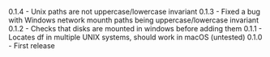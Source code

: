 0.1.4 - Unix paths are not uppercase/lowercase invariant
0.1.3 - Fixed a bug with Windows network mounth paths being uppercase/lowercase invariant
0.1.2 - Checks that disks are mounted in windows before adding them
0.1.1 - Locates df in multiple UNIX systems, should work in macOS (untested)
0.1.0 - First release 